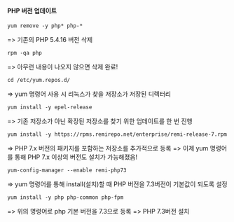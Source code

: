 #### PHP 버전 업데이트 
```
yum remove -y php* php-*
```
=> 기존의 PHP 5.4.16 버전 삭제

```
rpm -qa php
```
=> 아무런 내용이 나오지 않으면 삭제 완료!

```
cd /etc/yum.repos.d/
```
=> yum 명령어 사용 시 리눅스가 찾을 저장소가 저장된 디렉터리

```
yum install -y epel-release
```
=> 기존 저장소가 아닌 확장된 저장소를 찾기 위한 업데이트를 한 번 진행

```
yum install -y https://rpms.remirepo.net/enterprise/remi-release-7.rpm
```
=> PHP 7.x 버전의 패키지를 포함하는 저장소를 추가적으로 등록
=> 이제 yum 명령어를 통해 PHP 7.x 이상의 버전도 설치가 가능해졌음!

```
yum-config-manager --enable remi-php73
```
=> yum 명령어를 통해 install(설치)할 때 PHP 버전을 7.3버전이 기본값이 되도록 설정

```
yum install -y php php-common php-fpm
```
=> 위의 명령어로 php 기본 버전을 7.3으로 등록
=> PHP 7.3버전 설치